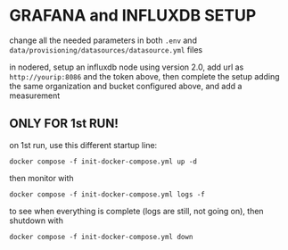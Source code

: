 # GRAFANA and INFLUXDB SETUP

change all the needed parameters in both `.env` and `data/provisioning/datasources/datasource.yml` files

in nodered, setup an influxdb node using version 2.0, add url as `http://yourip:8086` and the token above, then complete the setup adding the same organization and bucket configured above, and add a measurement

## ONLY FOR 1st RUN!

on 1st run, use this different startup line:

    docker compose -f init-docker-compose.yml up -d

then monitor with

    docker compose -f init-docker-compose.yml logs -f

to see when everything is complete (logs are still, not going on), then shutdown with

    docker compose -f init-docker-compose.yml down
